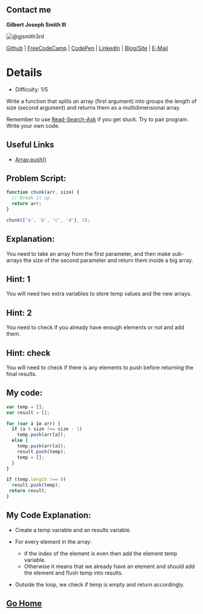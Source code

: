 ## Contact me
**Gilbert Joseph Smith III**

![@gjsmith3rd](https://avatars0.githubusercontent.com/gjsmith3rd?&s=128)

[Github](https://github.com/gjsmith3rd) | [FreeCodeCamp](http://www.freecodecamp.com/gjsmith3rd) |  [CodePen](http://codepen.io/gjsmith3rd/) | [LinkedIn](https://www.linkedin.com/in/gjsmith3rd) | [Blog/Site](https://gjsmith3rd.github.io/) | [E-Mail](mailto:contact@mobileCreature.com)

# Details
- Difficulty: 1/5

Write a function that splits an array (first argument) into groups the length of size (second argument) and returns them as a multidimensional array.

Remember to use [ Read-Search-Ask](http://github.com/FreeCodeCamp/freecodecamp/wiki/How-to-get-help-when-you-get-stuck) if you get stuck. Try to pair program. Write your own code.

## Useful Links
- [Array.push()](https://developer.mozilla.org/en-US/docs/Web/JavaScript/Reference/Global_Objects/Array/push)

## Problem Script:

```js
function chunk(arr, size) {
  // Break it up.
  return arr;
}

chunk(['a', 'b', 'c', 'd'], 2);
```

## Explanation:
You need to take an array from the first parameter, and then make sub-arrays the size of the second parameter and return them inside a big array.

## Hint: 1
You will need two extra variables to store temp values and the new arrays.

## Hint: 2
You need to check if you already have enough elements or not and add them.

## Hint: check
You will need to check if there is any elements to push before returning the final results.

## My code:

```js
var temp = [];
var result = [];

for (var a in arr) {
  if (a % size !== size - 1)
    temp.push(arr[a]);
  else {
    temp.push(arr[a]);
    result.push(temp);
    temp = [];
  }
}

if (temp.length !== 0)
  result.push(temp);
 return result;
}
```

## My Code Explanation:
- Create a temp variable and an results variable.
- For every element in the array:
  - if the index of the element is even then add the element temp variable.
  - Otherwise it means that we already have an element and should add the element and flush temp into results.

- Outside the loop, we check if temp is empty and return accordingly.

## [Go Home](https://github.com/Rafase282/My-FreeCodeCamp-Code/wiki)
